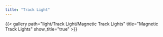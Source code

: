 ```yaml
---
title: "Track Light"
---
```


{{< gallery path="light/Track Light/Magnetic Track Lights" title="Magnetic Track Lights" show_title="true" >}}